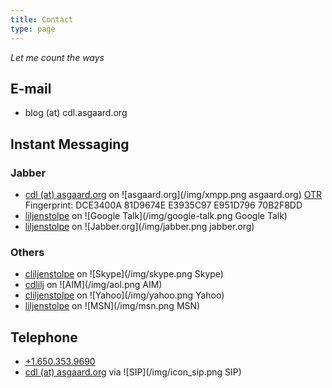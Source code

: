 ```yaml
---
title: Contact
type: page
---
```


*Let me count the ways*

## E-mail ##

* blog (at) cdl.asgaard.org

## Instant Messaging ##

### Jabber ###

* [cdl (at) asgaard.org](xmpp:cdl@asgaard.org) on ![asgaard.org](/img/xmpp.png asgaard.org)
[OTR](http://www.cypherpunks.ca/otr/) Fingerprint: DCE3400A 81D9674E E3935C97 E951D796 70B2F8DD
* [liljenstolpe](xmpp:liljenstolpe@gmail.com) on ![Google
     Talk](/img/google-talk.png Google  Talk)
* [liljenstolpe](xmpp:liljenstolpe@jabber.org) on
     ![Jabber.org](/img/jabber.png  jabber.org)

### Others ###

* [cliljenstolpe](skype:cliljenstolpe) on ![Skype](/img/skype.png Skype)
* [cdlilj](aim:GoIM?screenname=cdlilj) on ![AIM](/img/aol.png AIM)
* [cliljenstolpe](ymsgr:sendim?cliljenstolpe) on
     ![Yahoo](/img/yahoo.png Yahoo)
* [liljenstolpe](msnim:chat?contact=liljenstolpe@passport.com) on
     ![MSN](/img/msn.png MSN)

## Telephone ##

* [+1.650.353.9690](tel:+16503539690)
* [cdl (at) asgaard.org](sip:cdl@asgaard.org) via
  ![SIP](/img/icon_sip.png SIP)
